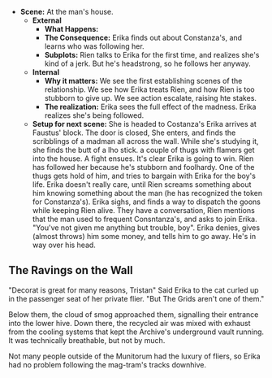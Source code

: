 
- **Scene:** At the man's house. 
  - **External**
    - **What Happens:** 
    - **The Consequence:** Erika finds out about Constanza's, and learns who was following her.
    - **Subplots:** Rien talks to Erika for the first time, and realizes she's kind of a jerk. But he's headstrong, so he follows her anyway.
  - **Internal**
    - **Why it matters:** We see the first establishing scenes of the relationship. We see how Erika treats Rien, and how Rien is too stubborn to give up. We see action escalate, raising hte stakes.
    - **The realization:** Erika sees the full effect of the madness. Erika realizes she's being followed.
  - **Setup for next scene:** She is headed to Costanza's
Erika arrives at Faustus' block. The door is closed, She enters, and finds the scribblings of a madman all across the wall. While she's studying it, she finds the butt of a lho stick. a couple of thugs with flamers get into the house. A fight ensues. It's clear Erika is going to win. Rien has followed her because he's stubborn and foolhardy. One of the thugs gets hold of him, and tries to bargain with Erika for the boy's life. Erika doesn't really care, until Rien screams something about him knowing something about the man (he has recognized the token for Constanza's). Erika sighs, and finds a way to dispatch the goons while keeping Rien alive. They have a conversation, Rien mentions that the man used to frequent Consntanza's, and asks to join Erika. "You've not given me anything but trouble, boy". Erika denies, gives (almost throws) him some money, and tells him to go away. He's in way over his head.

The Ravings on the Wall
-----------------------

"Decorat is great for many reasons, Tristan" Said Erika to the cat curled up in the passenger seat of her private flier. "But The Grids aren't one of them."

Below them, the cloud of smog approached them, signalling their entrance into the lower hive. Down there, the recycled air was mixed with exhaust from the cooling systems that kept the Archive's underground vault running. It was technically breathable, but not by much.

Not many people outside of the Munitorum had the luxury of fliers, so Erika had no problem following the mag-tram's tracks downhive. 